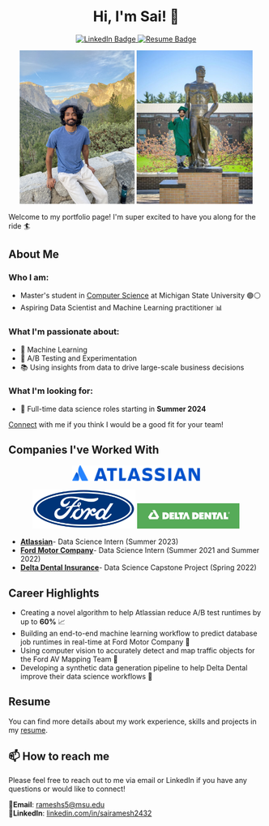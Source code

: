 <div id="badges" align="center">
<h1 align="center">
Hi, I'm Sai! 👋
</h1>
<a href="https://www.linkedin.com/in/sairamesh2432/" align="center">
    <img src="https://img.shields.io/badge/LinkedIn-blue?style=for-the-badge&logo=linkedin&logoColor=black" alt="LinkedIn Badge"/>
</a>

<a href="https://github.com/sairamesh2432/sairamesh2432/blob/main/Sai_Ramesh_resume.pdf" align="center">
  <img src="https://img.shields.io/badge/Resume-orange?style=for-the-badge" alt="Resume Badge"/>
<!-- https://img.shields.io/badge/Resume-orange?style=for-the-badge -->
</a>
</div>

<p align="center">
  <img src="./assets/yosemite.png" alt="Yosemite" width="45%" height="50%">
  <img src="./assets/msu.png" alt="MSU" width="45.4%" height="50%">
</p>




Welcome to my portfolio page! I'm super excited to have you along for the ride 🏄


## About Me

### Who I am:
- Master's student in [Computer Science](https://cse.msu.edu/) at Michigan State University 🟢⚪
- Aspiring Data Scientist and Machine Learning practitioner 📊


 ### What I'm passionate about:

- 🤖 Machine Learning
- 🧪 A/B Testing and Experimentation
- 📚 Using insights from data to drive large-scale business decisions


### What I'm looking for:

- 🏢 Full-time data science roles starting in **Summer 2024**

[Connect](https://linkedin.com/in/sairamesh2432) with me if you think I would be a good fit for your team! 


## Companies I've Worked With
<!-- align images left to right -->

<p align="center">
   <img src="./assets/Atlassian.png" alt="Atlassian" width="50%" height="50%">
</p>

<p align="center">
  <img src="assets\Ford_logo_flat.png" alt="Ford" width="40%" height="50%">
  <img src="assets\330px-Delta_Dental_logo.png" alt="Delta Dental" width="40%" height="40%">
</p>
  



- **[Atlassian](https://www.atlassian.com/)**- Data Science Intern (Summer 2023)
- **[Ford Motor Company](https://www.ford.com/)**- Data Science Intern (Summer 2021 and Summer 2022)
- **[Delta Dental Insurance](https://www.deltadental.com/)**- Data Science Capstone Project (Spring 2022)


## Career Highlights

- Creating a novel algorithm to help Atlassian reduce A/B test runtimes by up to **60%** 📈
- Building an end-to-end machine learning workflow to predict database job runtimes in real-time at Ford Motor Company 🤖
- Using computer vision to accurately detect and map traffic objects for the Ford AV Mapping Team 🚗
- Developing a synthetic data generation pipeline to help Delta Dental improve their data science workflows 🦷


## Resume 

You can find more details about my work experience, skills and projects in my [resume](./Sai_Ramesh_resume.pdf).
 

## 📫 How to reach me

Please feel free to reach out to me via email or LinkedIn if you have any questions or would like to connect!


📧**Email**: rameshs5@msu.edu  
🔗**LinkedIn**: [linkedin.com/in/sairamesh2432](https://linkedin.com/in/sairamesh2432)


